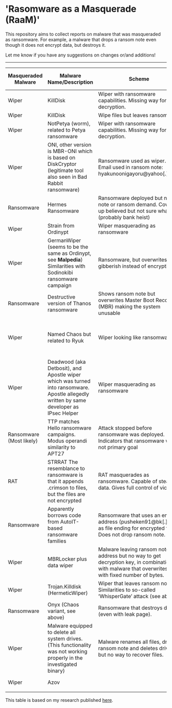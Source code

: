 # 'Rasomware as a Masquerade (RaaM)'
This repository aims to collect reports on malware that was masqueraded as ransomware. For example, a malware that drops a ransom note even though it does not encrypt data, but destroys it. 

Let me know if you have any suggestions on changes or/and additions!

----------

| **Masqueraded Malware** | **Malware Name/Description** | **Scheme** | **Date of reported activity** | **Source** |
|---|---|---|---|---|
| Wiper | KillDisk | Wiper with ransomware capabilities. Missing way for decryption. | 2016 | [WeLiveSecurity](https://www.welivesecurity.com/2017/01/05/killdisk-now-targeting-linux-demands-250k-ransom-cant-decrypt/) |
| Wiper | KillDisk | Wipe files but leaves ransom note | 2016-2018 | [BleepingComputer](https://www.bleepingcomputer.com/news/security/killdisk-fake-ransomware-hits-financial-firms-in-latin-america/) |
| Wiper | NotPetya (worm), related to Petya ransomware | Wiper with ransomware capabilities. Missing way for decryption. | 2016-2017 | [CSOOnline](https://www.csoonline.com/article/3233210/petya-ransomware-and-notpetya-malware-what-you-need-to-know-now.html)|
| Wiper | ONI, other version is MBR-ONI which is based on DiskCryptor (legitimate tool also seen in Bad Rabbit ransomware) | Ransomware used as wiper. Email used in ransom note: hyakunoonigayoru@yahoo[.]co.jp | 2017 | [CyberReason](https://www.cybereason.com/blog/night-of-the-devil-ransomware-or-wiper-a-look-into-targeted-attacks-in-japan), [BleepingComputer](https://www.bleepingcomputer.com/news/security/oni-ransomware-used-in-month-long-attacks-against-japanese-companies/) |
| Ransomware  | Hermes Ransomware | Ransomware deployed but no note or ransom demand. Cover up believed but not sure what (probably bank heist) | 2017 | [McAfee](https://www.mcafee.com/blogs/other-blogs/mcafee-labs/taiwan-bank-heist-role-pseudo-ransomware/) |
| Wiper | Strain from Ordinypt | Wiper masquerading as ransomware | 2019 | [EmsiSoft](https://blog.emsisoft.com/en/34134/why-are-cybercriminals-disguising-wipers-as-ransomware/) |
| Wiper | GermanWiper (seems to be the same as Ordinypt, see **Malpedia**) Similarities with Sodinokibi ransomware campaign | Ransomware, but overwrites with gibberish instead of encrypting | 2019  | [BleepingComputer](https://www.bleepingcomputer.com/news/security/germanwiper-ransomware-erases-data-still-asks-for-ransom/), [Malpedia](https://malpedia.caad.fkie.fraunhofer.de/details/win.ordinypt) |
| Ransomware | Destructive version of Thanos ransomware | Shows ransom note but overwrites Master Boot Record (MBR) making the system unusable | 2020 (not seen in action at that time) | [ClearskySec](https://www.clearskysec.com/operation-quicksand/) |
| Wiper | Named Chaos but related to Ryuk | Wiper looking like ransomware | Start development June 2021, last update August 2021 | [TrendMicro](https://www.trendmicro.com/en_us/research/21/h/chaos-ransomware-a-dangerous-proof-of-concept.html) |
| Wiper | Deadwood (aka Detbosit), and Apostle wiper which was turned into ransomware. Apostle allegedly written by same developer as IPsec Helper | Wiper masquerading as ransomware | Beginning 2020, still active late 2021 | [SentinelOne](https://www.sentinelone.com/labs/from-wiper-to-ransomware-the-evolution-of-agrius/), [SentinelOne](https://www.sentinelone.com/labs/new-version-of-apostle-ransomware-reemerges-in-targeted-attack-on-higher-education/) |
| Ransomware (Most likely) | TTP matches Hello ransomware campaigns. Modus operandi similarity to APT27 | Attack stopped before ransomware was deployed. Indicators that ransomware was not primary goal | July 2021  | [eSentire](https://www.esentire.com/security-advisories/ransomware-hackers-attack-a-top-safety-testing-org-using-tactics-and-techniques-borrowed-from-chinese-espionage-groups) |
| RAT | STRRAT The resemblance to ransomware is that it appends .crimson to files, but the files are not encrypted | RAT masquerades as ransomware. Capable of stealing data. Gives full control of victim. | Spotted in June 2020 Newer version spread May 2021 | [TheRecord](https://therecord.media/microsoft-warns-of-malware-campaign-spreading-a-rat-masquerading-as-ransomware/) |
| Ransomware | Apparently borrows code from AutoIT-based ransomware families | Ransomware that uses an email address (pusheken91@bk[.]ru) as file ending for encrypted files. Does not drop ransom note. | May 2020 | [BleepingComputer](https://www.bleepingcomputer.com/news/security/hackers-used-billing-software-zero-day-to-deploy-ransomware/) |
| Wiper | MBRLocker plus data wiper | Malware leaving ransom note and address but no way to get decryption key, in combination with malware that overwrites data with fixed number of bytes. | January 2022 | [BleepingComputer](https://www.bleepingcomputer.com/news/security/microsoft-fake-ransomware-targets-ukraine-in-data-wiping-attacks/), [Zetter](https://zetter.substack.com/p/what-we-know-and-dont-know-about), [Microsoft](https://www.microsoft.com/security/blog/2022/01/15/destructive-malware-targeting-ukrainian-organizations/) |
| Wiper | Trojan.Killdisk (HermeticWiper) | Wiper that leaves ransom note. Similarities to so-called ’WhisperGate’ attack (see above) | February 2022 | [Symantec](http://symantec-enterprise-blogs.security.com/blogs/threat-intelligence/ukraine-wiper-malware-russia) |
| Ransomware | Onyx (Chaos variant, see above) | Ransomware that destroys data (even with leak page). | April 2022 (reported version) | [BleepingComputer](https://www.bleepingcomputer.com/news/security/beware-onyx-ransomware-destroys-files-instead-of-encrypting-them/) |
| Wiper | Malware equipped to delete all system drives. (This functionality was not working properly in the investigated binary) | Malware renames all files, drops ransom note and deletes drives, but no way to recover files. | October 2022 | [BleepingComputer](https://www.bleepingcomputer.com/news/security/fake-adult-sites-push-data-wipers-disguised-as-ransomware/) |
| Wiper | Azov|  | November 2022 | [BleepingComputer](https://www.bleepingcomputer.com/news/security/azov-ransomware-is-a-wiper-destroying-data-666-bytes-at-a-time/) |
|  |  |  |  |  |

This table is based on my research published [here](http://essay.utwente.nl/93500/).


